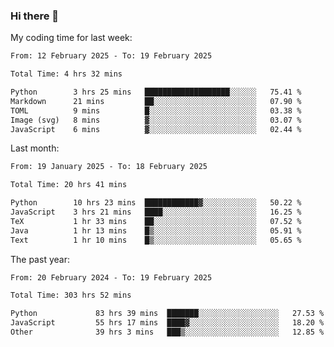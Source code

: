 ### Hi there 👋

My coding time for last week:

<!--START_SECTION:week-->

```txt
From: 12 February 2025 - To: 19 February 2025

Total Time: 4 hrs 32 mins

Python        3 hrs 25 mins   ███████████████████░░░░░░   75.41 %
Markdown      21 mins         ██░░░░░░░░░░░░░░░░░░░░░░░   07.90 %
TOML          9 mins          █░░░░░░░░░░░░░░░░░░░░░░░░   03.38 %
Image (svg)   8 mins          ▓░░░░░░░░░░░░░░░░░░░░░░░░   03.07 %
JavaScript    6 mins          ▓░░░░░░░░░░░░░░░░░░░░░░░░   02.44 %
```

<!--END_SECTION:week-->

Last month:

<!--START_SECTION:month-->

```txt
From: 19 January 2025 - To: 18 February 2025

Total Time: 20 hrs 41 mins

Python        10 hrs 23 mins  ████████████▓░░░░░░░░░░░░   50.22 %
JavaScript    3 hrs 21 mins   ████░░░░░░░░░░░░░░░░░░░░░   16.25 %
TeX           1 hr 33 mins    ██░░░░░░░░░░░░░░░░░░░░░░░   07.52 %
Java          1 hr 13 mins    █▒░░░░░░░░░░░░░░░░░░░░░░░   05.91 %
Text          1 hr 10 mins    █▒░░░░░░░░░░░░░░░░░░░░░░░   05.65 %
```

<!--END_SECTION:month-->

The past year:

<!--START_SECTION:year-->

```txt
From: 20 February 2024 - To: 19 February 2025

Total Time: 303 hrs 52 mins

Python             83 hrs 39 mins  ███████░░░░░░░░░░░░░░░░░░   27.53 %
JavaScript         55 hrs 17 mins  ████▓░░░░░░░░░░░░░░░░░░░░   18.20 %
Other              39 hrs 3 mins   ███▒░░░░░░░░░░░░░░░░░░░░░   12.85 %
```

<!--END_SECTION:year-->
